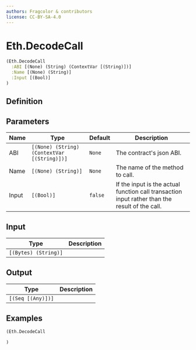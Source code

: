 ```yaml
---
authors: Fragcolor & contributors
license: CC-BY-SA-4.0
---
```



# Eth.DecodeCall

```clojure
(Eth.DecodeCall
  :ABI [(None) (String) (ContextVar [(String)])]
  :Name [(None) (String)]
  :Input [(Bool)]
)
```


## Definition




## Parameters

| Name | Type | Default | Description |
|------|------|---------|-------------|
| ABI | `[(None) (String) (ContextVar [(String)])]` | `None` | The contract's json ABI. |
| Name | `[(None) (String)]` | `None` | The name of the method to call. |
| Input | `[(Bool)]` | `false` | If the input is the actual function call transaction input rather than the result of the call. |


## Input

| Type | Description |
|------|-------------|
| `[(Bytes) (String)]` |  |


## Output

| Type | Description |
|------|-------------|
| `[(Seq [(Any)])]` |  |


## Examples

```clojure
(Eth.DecodeCall

)
```
